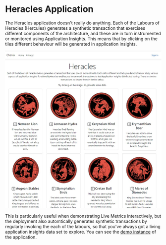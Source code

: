 # Heracles Application 

The Heracles application doesn't really do anything.  Each of the Labours of Heracles (Hercules) generates a synthetic transaction that exercises different components of the architecture, and these are in turn instrumented or monitored using Application Insights.  This means that by clicking on the tiles different behaviour will be generated in application insights.



![Screenshot of the heracles application](../images/heracles-screenshot.jpg)



This is particularly useful when demonstrating Live Metrics interactively, but the deployment also automtically generates synthetic transactions by regularly invoking the each of the labours, so that you've always got a living application insights data set to explore. You can see the [demo instance](https://hercchania-web.azurewebsites.net) of the application.

